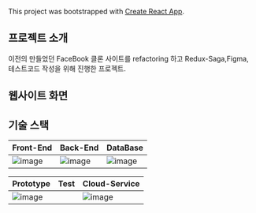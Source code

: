 This project was bootstrapped with [Create React App](https://github.com/facebook/create-react-app).

## 프로젝트 소개

이전의 만들었던 FaceBook 클론 사이트를 refactoring 하고 Redux-Saga,Figma, 테스트코드 작성을 위해 진행한 프로젝트.

## 웹사이트 화면


## 기술 스택
Front-End | Back-End | DataBase
----| ----| ----|
![image](https://user-images.githubusercontent.com/54930248/86572822-6cdf2700-bfae-11ea-8f8f-e2b7cb06c0f7.png) | ![image](https://user-images.githubusercontent.com/54930248/86572542-0bb75380-bfae-11ea-880a-74f533120121.png) | ![image](https://user-images.githubusercontent.com/54930248/86572771-5c2eb100-bfae-11ea-8f8f-6a76aad90d85.png)



Prototype | Test | Cloud-Service
----| ----| ----|
![image](https://encrypted-tbn0.gstatic.com/images?q=tbn%3AANd9GcQpllvO9KSl49BWp4N-DBeZ--eIqUd01Oqg8g&usqp=CAU) | | ![image](https://user-images.githubusercontent.com/54930248/86572669-33a6b700-bfae-11ea-8090-238e7be8f0be.png) |
